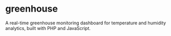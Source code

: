 # greenhouse
A real-time greenhouse monitoring dashboard for temperature and humidity analytics, built with PHP and JavaScript.

